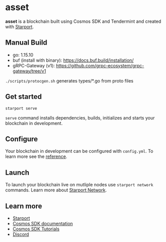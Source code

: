 # asset

**asset** is a blockchain built using Cosmos SDK and Tendermint and created with [Starport](https://github.com/tendermint/starport).

## Manual Build
- go: 1.15.10
- buf (install with binary): https://docs.buf.build/installation/
- gRPC-Gateway (v1): https://github.com/grpc-ecosystem/grpc-gateway/tree/v1

`./scripts/protocgen.sh` generates types/*.go from proto files

## Get started

```
starport serve
```

`serve` command installs dependencies, builds, initializes and starts your blockchain in development.

## Configure

Your blockchain in development can be configured with `config.yml`. To learn more see the [reference](https://github.com/tendermint/starport#documentation).

## Launch

To launch your blockchain live on mutliple nodes use `starport network` commands. Learn more about [Starport Network](https://github.com/tendermint/spn).

## Learn more

- [Starport](https://github.com/tendermint/starport)
- [Cosmos SDK documentation](https://docs.cosmos.network)
- [Cosmos SDK Tutorials](https://tutorials.cosmos.network)
- [Discord](https://discord.gg/W8trcGV)
